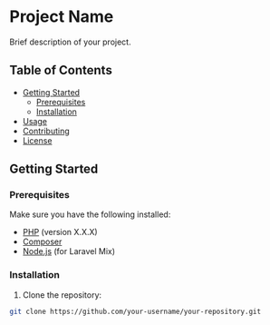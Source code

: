 # Project Name

Brief description of your project.

## Table of Contents
- [Getting Started](#getting-started)
  - [Prerequisites](#prerequisites)
  - [Installation](#installation)
- [Usage](#usage)
- [Contributing](#contributing)
- [License](#license)

## Getting Started

### Prerequisites

Make sure you have the following installed:

- [PHP](https://www.php.net/) (version X.X.X)
- [Composer](https://getcomposer.org/)
- [Node.js](https://nodejs.org/) (for Laravel Mix)

### Installation

1. Clone the repository:

```bash
git clone https://github.com/your-username/your-repository.git
